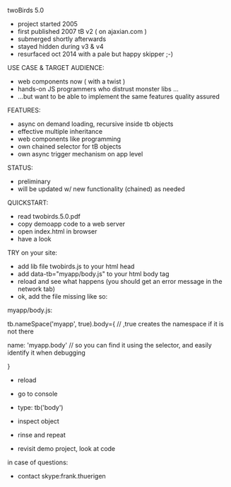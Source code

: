 twoBirds 5.0

- project started 2005
- first published 2007 tB v2 ( on ajaxian.com )
- submerged shortly afterwards
- stayed hidden during v3 & v4
- resurfaced oct 2014 with a pale but happy skipper ;-)

USE CASE & TARGET AUDIENCE: 
- web components now ( with a twist )
- hands-on JS programmers who distrust monster libs ...
- ...but want to be able to implement the same features quality assured

FEATURES:
- async on demand loading, recursive inside tb objects
- effective multiple inheritance
- web components like programming
- own chained selector for tB objects
- own async trigger mechanism on app level

STATUS:
- preliminary
- will be updated w/ new functionality (chained) as needed

QUICKSTART:
- read twobirds.5.0.pdf
- copy demoapp code to a web server
- open index.html in browser
- have a look

TRY on your site:
- add lib file twobirds.js to your html head
- add data-tb="myapp/body.js" to your html body tag
- reload and see what happens (you should get an error message in the network tab)
- ok, add the file missing like so:

myapp/body.js:

tb.nameSpace('myapp', true).body={ // ,true creates the namespace if it is not there

  name: 'myapp.body'    // so you can find it using the selector, and easily identify it when debugging
  
}

- reload
- go to console
- type:
tb('body')
- inspect object
- rinse and repeat

- revisit demo project, look at code

in case of questions:
- contact skype:frank.thuerigen
